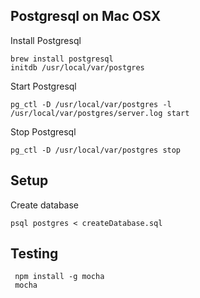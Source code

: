 Postgresql on Mac OSX-----------------------Install Postgresql    brew install postgresql    initdb /usr/local/var/postgresStart Postgresql    pg_ctl -D /usr/local/var/postgres -l /usr/local/var/postgres/server.log start    Stop Postgresql    pg_ctl -D /usr/local/var/postgres stopSetup-----    Create database    psql postgres < createDatabase.sql     Testing-------     npm install -g mocha     mocha